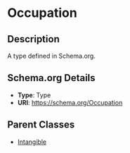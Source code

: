 # Occupation

## Description
A type defined in Schema.org.

## Schema.org Details
- **Type**: Type
- **URI**: https://schema.org/Occupation

## Parent Classes
- [Intangible](../Intangible.md)


